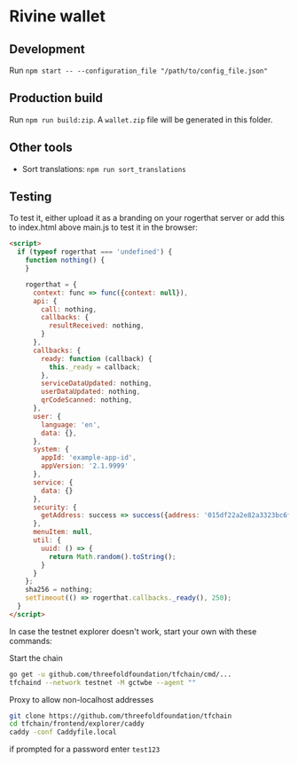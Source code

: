 # Rivine wallet

## Development

Run `npm start -- --configuration_file "/path/to/config_file.json"`

## Production build

Run `npm run build:zip`. A `wallet.zip` file will be generated in this folder.

## Other tools

- Sort translations: `npm run sort_translations`


## Testing

To test it, either upload it as a branding on your rogerthat server or add this to index.html above main.js to test it in the browser:

```html
<script>
  if (typeof rogerthat === 'undefined') {
    function nothing() {
    }

    rogerthat = {
      context: func => func({context: null}),
      api: {
        call: nothing,
        callbacks: {
          resultReceived: nothing,
        }
      },
      callbacks: {
        ready: function (callback) {
          this._ready = callback;
        },
        serviceDataUpdated: nothing,
        userDataUpdated: nothing,
        qrCodeScanned: nothing,
      },
      user: {
        language: 'en',
        data: {},
      },
      system: {
        appId: 'example-app-id',
        appVersion: '2.1.9999'
      },
      service: {
        data: {}
      },
      security: {
        getAddress: success => success({address: '015df22a2e82a3323bc6ffbd1730450ed844feca711c8fe0c15e218c171962fd17b206263220ee'})
      },
      menuItem: null,
      util: {
        uuid: () => {
          return Math.random().toString();
        }
      }
    };
    sha256 = nothing;
    setTimeout(() => rogerthat.callbacks._ready(), 250);
  }
</script>
```


In case the testnet explorer doesn't work, start your own with these commands:

Start the chain
``` bash
go get -u github.com/threefoldfoundation/tfchain/cmd/...
tfchaind --network testnet -M gctwbe --agent ""
```

Proxy to allow non-localhost addresses

```bash
git clone https://github.com/threefoldfoundation/tfchain
cd tfchain/frontend/explorer/caddy
caddy -conf Caddyfile.local
```

if prompted for a password enter `test123`
